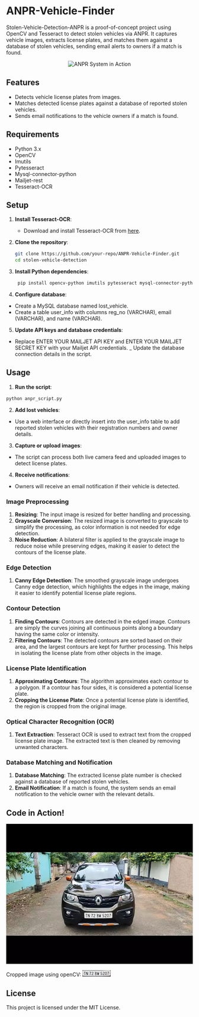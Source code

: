 # ANPR-Vehicle-Finder
Stolen-Vehicle-Detection-ANPR is a proof-of-concept project using OpenCV and Tesseract to detect stolen vehicles via ANPR. It captures vehicle images, extracts license plates, and matches them against a database of stolen vehicles, sending email alerts to owners if a match is found.


<div align="center">
  <img src="https://github.com/guyoverclocked/ANPR-Vehicle-Finder/blob/main/Contents/ANPR.gif" alt="ANPR System in Action">
</div>

## Features
- Detects vehicle license plates from images.
- Matches detected license plates against a database of reported stolen vehicles.
- Sends email notifications to the vehicle owners if a match is found.

## Requirements
- Python 3.x
- OpenCV
- Imutils
- Pytesseract
- Mysql-connector-python
- Mailjet-rest
- Tesseract-OCR

## Setup

1. **Install Tesseract-OCR**:
   - Download and install Tesseract-OCR from [here](https://github.com/tesseract-ocr/tesseract).

2. **Clone the repository**:
   ```bash
   git clone https://github.com/your-repo/ANPR-Vehicle-Finder.git
   cd stolen-vehicle-detection
   ```
   
3. **Install Python dependencies**:
   ```bash
    pip install opencv-python imutils pytesseract mysql-connector-python mailjet-rest
   ```
   
4. **Configure database**:
-  Create a MySQL database named lost_vehicle.
-  Create a table user_info with columns reg_no (VARCHAR), email (VARCHAR), and name (VARCHAR).
  
5. **Update API keys and database credentials**:
-  Replace ENTER YOUR MAILJET API KEY and ENTER YOUR MAILJET SECRET KEY with your Mailjet API credentials.
_  Update the database connection details in the script.

## Usage
1. **Run the script**:
```bash
python anpr_script.py
```
2. **Add lost vehicles**:
-  Use a web interface or directly insert into the user_info table to add reported stolen vehicles with their registration numbers and owner details.
   
3. **Capture or upload images**:
-  The script can process both live camera feed and uploaded images to detect license plates.
  
4. **Receive notifications**:
-  Owners will receive an email notification if their vehicle is detected.

### Image Preprocessing
1. **Resizing**: The input image is resized for better handling and processing.
2. **Grayscale Conversion**: The resized image is converted to grayscale to simplify the processing, as color information is not needed for edge detection.
3. **Noise Reduction**: A bilateral filter is applied to the grayscale image to reduce noise while preserving edges, making it easier to detect the contours of the license plate.

### Edge Detection
1. **Canny Edge Detection**: The smoothed grayscale image undergoes Canny edge detection, which highlights the edges in the image, making it easier to identify potential license plate regions.

### Contour Detection
1. **Finding Contours**: Contours are detected in the edged image. Contours are simply the curves joining all continuous points along a boundary having the same color or intensity.
2. **Filtering Contours**: The detected contours are sorted based on their area, and the largest contours are kept for further processing. This helps in isolating the license plate from other objects in the image.

### License Plate Identification
1. **Approximating Contours**: The algorithm approximates each contour to a polygon. If a contour has four sides, it is considered a potential license plate.
2. **Cropping the License Plate**: Once a potential license plate is identified, the region is cropped from the original image.

### Optical Character Recognition (OCR)
1. **Text Extraction**: Tesseract OCR is used to extract text from the cropped license plate image. The extracted text is then cleaned by removing unwanted characters.

### Database Matching and Notification
1. **Database Matching**: The extracted license plate number is checked against a database of reported stolen vehicles.
2. **Email Notification**: If a match is found, the system sends an email notification to the vehicle owner with the relevant details.

## Code in Action!
![Input image](https://github.com/guyoverclocked/ANPR-Vehicle-Finder/blob/main/Contents/car2.jpg)

Cropped image using openCV:
![Output image](https://github.com/guyoverclocked/ANPR-Vehicle-Finder/blob/main/Contents/1.png)

## License
This project is licensed under the MIT License.

